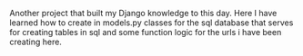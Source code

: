 Another project that built my Django knowledge to this day. Here I have learned how to create in models.py classes for the sql database that serves for creating tables in sql and some function logic for the urls i have been creating here.
